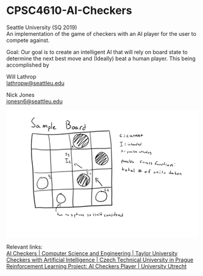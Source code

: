 # CPSC4610-AI-Checkers

Seattle University (SQ 2019)  
An implementation of the game of checkers with an AI player for the user to compete against.

Goal: Our goal is to create an intelligent AI that will rely on board state to determine the next best move and (Ideally) beat a human player. This being accomplished by

Will Lathrop  
[lathropw@seattleu.edu](mailto:lathropw@seattleu.edu)

Nick Jones  
[jonesn6@seattleu.edu](mailto:jonesn6@seattleu.edu)

![alt text](checkers.png)

Relevant links:  
[AI Checkers | Computer Science and Engineering | Taylor University](https://cse.taylor.edu/projects/ai-checkers/)  
[Checkers with Artificial Intelligence | Czech Technical University in Prague](https://dspace.cvut.cz/bitstream/handle/10467/61630/F3-BP-2015-Dolezal-Matej-BP.pdf?sequence=11&isAllowed=y)  
[Reinforcement Learning Project: AI Checkers Player | University Utrecht](https://www.researchgate.net/publication/242405861_Reinforcement_learning_project_AI_Checkers_Player)
